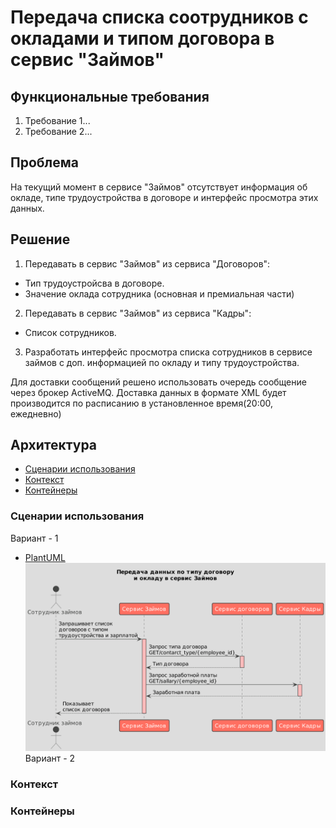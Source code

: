 # Передача списка соотрудников с окладами и типом договора в сервис "Займов"

## Функциональные требования

1. Требование 1...
2. Требование 2...

## Проблема 
На текущий момент в сервисе "Займов" отсутствует информация об окладе, типе трудоустройства в договоре и интерфейс просмотра этих данных. 

 ## Решение
1. Передавать в сервис "Займов" из сервиса "Договоров":
- Тип трудоустройсва в договоре.
- Значение оклада сотрудника (основная и премиальная части)

2. Передавать в сервис "Займов" из сервиса "Кадры":
- Список сотрудников.

3. Разработать интерфейс просмотра списка сотрудников в сервисе займов с доп. информацией по окладу и типу трудоустройства. 

Для доставки сообщений решено использовать очередь сообщение через брокер ActiveMQ. Доставка данных в формате XML будет производится по расписанию в установленное время(20:00, ежедневно) 

## Архитектура
* [Сценарии использования](#сценарии-использования)
* [Контекст](#контекст)
* [Контейнеры](#контейнеры)

### Сценарии использования [](#сценарии-использования)
Вариант - 1 
* [PlantUML](./flow.puml)
  ![](./img/flow.png)
Вариант - 2



### Контекст [](#контекст)


### Контейнеры [](#контейнеры)


